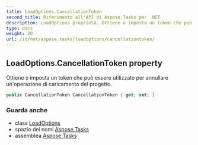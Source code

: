 ```yaml
---
title: LoadOptions.CancellationToken
second_title: Riferimento all'API di Aspose.Tasks per .NET
description: LoadOptions proprietà. Ottiene o imposta un token che può essere utilizzato per annullare unoperazione di caricamento del progetto.
type: docs
weight: 20
url: /it/net/aspose.tasks/loadoptions/cancellationtoken/
---
```

## LoadOptions.CancellationToken property

Ottiene o imposta un token che può essere utilizzato per annullare un'operazione di caricamento del progetto.

```csharp
public CancellationToken CancellationToken { get; set; }
```

### Guarda anche

* class [LoadOptions](../)
* spazio dei nomi [Aspose.Tasks](../../loadoptions/)
* assemblea [Aspose.Tasks](../../../)


